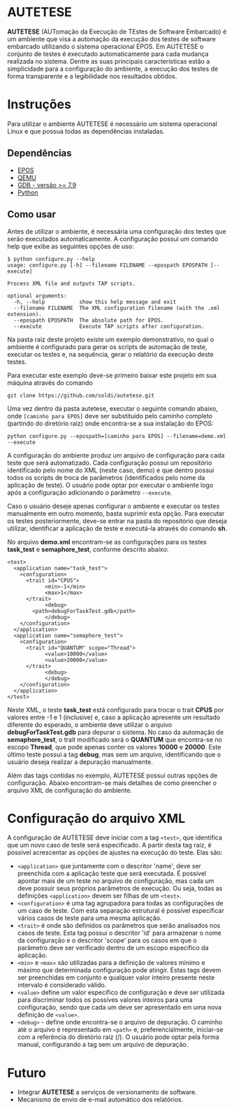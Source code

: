 # AUTETESE
**AUTETESE** (AUTomação da Execução de TEstes de Software Embarcado) é um ambiente que visa a automação da execução dos testes de software embarcado utilizando o sistema operacional EPOS. Em AUTETESE o conjunto de testes é executado automaticamente para cada mudança realizada no sistema.
Dentre as suas principais características estão a simplicidade para a configuração do ambiente, a execução dos testes de forma transparente e a legibilidade nos resultados obtidos.

# Instruções
Para utilizar o ambiente AUTETESE é necessário um sistema operacional Linux e que possua todas as dependências instaladas. 

## Dependências
 * [EPOS](http://epos.lisha.ufsc.br/HomePage)
 * [QEMU](http://wiki.qemu.org/Main_Page)
 * [GDB - versão >= 7.9](http://www.gnu.org/software/gdb/)
 * [Python](https://www.python.org/)

## Como usar
Antes de utilizar o ambiente, é necessária uma configuração dos testes que serão executados automaticamente. A configuração possui um comando help que exibe as seguintes opções de uso: 
```
$ python configure.py --help
usage: configure.py [-h] --filename FILENAME --epospath EPOSPATH [--execute]

Process XML file and outputs TAP scripts.

optional arguments:
  -h, --help           show this help message and exit
  --filename FILENAME  The XML configuration filename (with the .xml extension).
  --epospath EPOSPATH  The absolute path for EPOS.
  --execute            Execute TAP scripts after configuration.
```

Na pasta raiz deste projeto existe um exemplo demonstrativo, no qual o ambiente é configurado para gerar os scripts de automação de teste, executar os testes e, na sequência, gerar o relatório da execução deste testes. 

Para executar este exemplo deve-se primeiro baixar este projeto em sua máquina através do comando 

`git clone https://github.com/soldi/autetese.git`

Uma vez dentro da pasta autetese, executar o seguinte comando abaixo, onde `[caminho para EPOS]` deve ser substituído pelo caminho completo (partindo do diretório raiz) onde encontra-se a sua instalação do EPOS:

`python configure.py --epospath=[caminho para EPOS] --filename=demo.xml --execute`

A configuração do ambiente produz um arquivo de configuração para cada teste que será automatizado. Cada configuração possui um repositório identificado pelo nome do XML (neste caso, demo) e que dentro possui todos os scripts de troca de parâmetros (identificados pelo nome da aplicação de teste). O usuário pode optar por executar o ambiente logo após a configuração adicionando o parâmetro `--execute`. 

Caso o usuário deseje apenas configurar o ambiente e executar os testes manualmente em outro momento, basta suprimir esta opção. Para executar os testes posteriormente, deve-se entrar na pasta do repositório que deseja utilizar, identificar a aplicação de teste e executá-la através do comando **sh**.

No arquivo **demo.xml** encontram-se as configurações para os testes **task_test** e **semaphore_test**, conforme descrito abaixo:
```
<test>
  <application name="task_test">
    <configuration>
      <trait id="CPUS">
   			<min>-1</min>
   			<max>1</max>
      </trait>
 			<debug>
        <path>debugForTaskTest.gdb</path>
 			</debug>
    </configuration>
  </application>
  <application name="semaphore_test">
    <configuration>
      <trait id="QUANTUM" scope="Thread">
   			<value>10000</value>
   			<value>20000</value>
      </trait>
 			<debug>
 			</debug>
    </configuration>
  </application>
</test>
```
Neste XML, o teste **task_test** está configurado para trocar o trait **CPUS** por valores entre -1 e 1 (inclusive) e, caso a aplicação apresente um resultado diferente do esperado, o ambiente deve utilizar o arquivo **debugForTaskTest.gdb** para depurar o sistema. No caso da automação de **semaphore_test**, o trait modificado será o **QUANTUM** que encontra-se no escopo **Thread**, que pode apenas conter os valores **10000** e **20000**. Este último teste possui a tag **debug**, mas sem um arquivo, identificando que o usuário deseja realizar a depuração manualmente.

Além das tags contidas no exemplo, AUTETESE possui outras opções de configuração. Abaixo encontram-se mais detalhes de como preencher o arquivo XML de configuração do ambiente.

# Configuração do arquivo XML
A configuração de AUTETESE deve iniciar com a tag `<test>`, que identifica que um novo caso de teste será especificado. A partir desta tag raiz, é possível acrescentar as opções de ajustes na execução do teste. Elas são:
 * `<application>` que juntamente com o descritor 'name', deve ser preenchida com a aplicação teste que será executada. É possível apontar mais de um teste no arquivo de configuração, mas cada um deve possuir seus próprios parâmetros de execução. Ou seja, todas as definições `<application>` devem ser filhas de um `<test>`.
 * `<configuration>` é uma tag agrupadora para todas as configurações de um caso de teste. Com esta separação estrutural é possível especificar vários casos de teste para uma mesma aplicação.
 * `<trait>` é onde são definidos os parâmetros que serão analisados nos casos de teste. Esta tag possui o descritor 'id' para armazenar o nome da configuração e o descritor 'scope' para os casos em que o parâmetro deve ser verificado dentro de um escopo específico da aplicação.
 * `<min>` e `<max>` são utilizadas para a definição de valores mínimo e máximo que determinada configuração pode atingir. Estas tags devem ser preenchidas em conjunto e qualquer valor inteiro presente neste intervalo é considerado válido.
 * `<value>` define um valor específico de configuração e deve ser utilizada para discriminar todos os possíves valores inteiros para uma configuração, sendo que cada um deve ser apresentado em uma nova definição de `<value>`.
 * `<debug>` - define onde encontra-se o arquivo de depuração. O caminho até o arquivo é representado em `<path>` e, preferencialmente, iniciar-se com a referência do diretório raiz (/). O usuário pode optar pela forma manual, configurando a tag sem um arquivo de depuração.

# Futuro
 * Integrar **AUTETESE** a serviços de versionamento de software.
 * Mecanismo de envio de e-mail automático dos relatórios.
